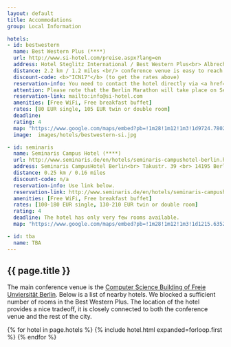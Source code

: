 ```yaml
---
layout: default
title: Accommodations
group: Local Information

hotels:
- id: bestwestern
  name: Best Western Plus (****)
  url: http://www.si-hotel.com/preise.aspx?lang=en
  address: Hotel Steglitz International / Best Western Plus<br> Albrechtstr. 2 <br> 12165 Berlin, Germany
  distance: 2.2 km / 1.2 miles <br/> conference venue is easy to reach via bus, 12 minutes door-by-door
  discount-code: <b>"ICN17"</b> (to get the rates above)
  reservation-info: You need to contact the hotel directly via <a href="mailto:info@si-hotel.com">info@si-hotel.com</a> and mention the discount code "ICN17".
  attention: Please note that the Berlin Marathon will take place on September 24, which may lead to higher rates for September 23.
  reservation-link: mailto:info@si-hotel.com
  amenities: [Free WiFi, Free breakfast buffet]
  rates: [80 EUR single, 105 EUR twin or double room]
  deadline:
  rating: 4
  map: "https://www.google.com/maps/embed?pb=!1m28!1m12!1m3!1d9724.780218003338!2d13.29915473918152!3d52.45749482525133!2m3!1f0!2f0!3f0!3m2!1i1024!2i768!4f13.1!4m13!3e3!4m5!1s0x47a85a85dcb704d9%3A0xbb313ed96f89dbfb!2sHotel+Steglitz+International%2C+Albrechtstra%C3%9Fe+2%2C+12165+Berlin%2C+Germany!3m2!1d52.4564933!2d13.3213095!4m5!1s0x47a85a6f8915d465%3A0x3da1e59277049589!2sFreie+Universit%C3%A4t+Berlin+-+Institut+f%C3%BCr+Informatik%2C+Takustra%C3%9Fe+9%2C+14195+Berlin%2C+Germany!3m2!1d52.455889199999994!2d13.2972013!5e0!3m2!1sen!2sde!4v1499873865478"
  image:  images/hotels/bestwestern-si.jpg

- id: seminaris
  name: Seminaris Campus Hotel (****)
  url: http://www.seminaris.de/en/hotels/seminaris-campushotel-berlin.html
  address: Seminaris CampusHotel Berlin<br> Takustr. 39 <br> 14195 Berlin, Germany
  distance: 0.25 km / 0.16 miles
  discount-code: n/a
  reservation-info: Use link below.
  reservation-link: http://www.seminaris.de/en/hotels/seminaris-campushotel-berlin.html
  amenities: [Free WiFi, Free breakfast buffet]
  rates: [100-180 EUR single, 130-210 EUR twin or double room]
  rating: 4
  deadline: The hotel has only very few rooms available.
  map: "https://www.google.com/maps/embed?pb=!1m28!1m12!1m3!1d1215.6352030609073!2d13.294112276154346!3d52.456130094925776!2m3!1f0!2f0!3f0!3m2!1i1024!2i768!4f13.1!4m13!3e2!4m5!1s0x47a85a6e3c087b7b%3A0xbb7374dc78069e69!2sSeminaris+CampusHotel+Berlin%2C+Takustra%C3%9Fe+39%2C+14195+Berlin%2C+Germany!3m2!1d52.4571569!2d13.29389!4m5!1s0x47a85a6f8915d465%3A0x3da1e59277049589!2sFreie+Universit%C3%A4t+Berlin+-+Institut+f%C3%BCr+Informatik%2C+Takustra%C3%9Fe+9%2C+14195+Berlin%2C+Germany!3m2!1d52.455889199999994!2d13.2972013!5e0!3m2!1sen!2sde!4v1499873950304"

- id: tba
  name: TBA
---
```


## {{ page.title }}

The main conference venue is the [Computer Science Building of Freie Unviersit&auml;t Berlin](venue.html).
Below is a list of nearby hotels.
We blocked a sufficient number of rooms in the Best Western Plus.
The location of the hotel provides a nice tradeoff, it is closely connected to both the conference venue and the rest of the city.

{% for hotel in page.hotels %}
{% include hotel.html expanded=forloop.first %}
{% endfor %}

